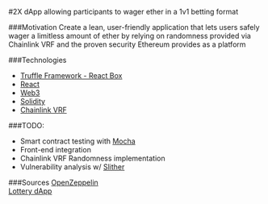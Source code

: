 #2X
dApp allowing participants to wager ether in a 1v1 betting format

###Motivation
Create a lean, user-friendly application that lets users safely wager a limitless amount of ether by relying on randomness provided via Chainlink VRF and the 
proven security Ethereum provides as a platform

###Technologies
* [Truffle Framework - React Box](https://www.trufflesuite.com/boxes/react) <br />
* [React](https://reactjs.org) <br />
* [Web3](https://web3js.readthedocs.io/en/v1.3.4) <br />
* [Solidity](https://docs.soliditylang.org/en/v0.8.0/) <br />
* [Chainlink VRF](https://docs.chain.link/docs/chainlink-vrf)

###TODO:
* Smart contract testing with [Mocha](https://mochajs.org) <br />
* Front-end integration
* Chainlink VRF Randomness implementation 
* Vulnerability analysis w/ [Slither](https://github.com/crytic/slither)

###Sources
[OpenZeppelin](https://github.com/OpenZeppelin/openzeppelin-contracts) <br />
[Lottery dApp](https://github.com/jimmychu0807/lottery-dapp-truffle) <br />
